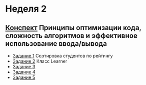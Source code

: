 # Неделя 2
## [Конспект](week_2.pdf) Принципы оптимизации кода, сложность алгоритмов и эффективное использование ввода/вывода

* [Задание 1](01_Programming_Assignment/README.md) Сортировка студентов по рейтингу
* [Задание 2](02_Programming_Assignment/README.md) Класс Learner
* [Задание 3](03_Practice_Programming_Assignment/README.md) 
* [Задание 4](04_Programming_Assignment/README.md) 
* [Задание 5](05_Programming_Assignment/README.md) 
